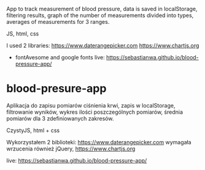 App to track measurement of blood pressure, data is saved in localStorage, filtering results, graph of the number of measurements divided into types, averages of measurements for 3 ranges.

JS, html, css 

I used 2 libraries: 
https://www.daterangepicker.com
https://www.chartjs.org
+ fontAvesome and google fonts
live: https://sebastianwa.github.io/blood-pressure-app/

# blood-presure-app
Aplikacja do zapisu pomiarów ciśnienia krwi, zapis w localStorage, filtrowanie wyników, wykres ilości poszczególnych pomiarów, średnia pomiarów dla 3 zdefiniowanych zakresów. 

CzystyJS, html + css

Wykorzystałem 2 biblioteki: 
https://www.daterangepicker.com wymagała wrzucenia również jQuery,
https://www.chartjs.org

live: https://sebastianwa.github.io/blood-pressure-app/
